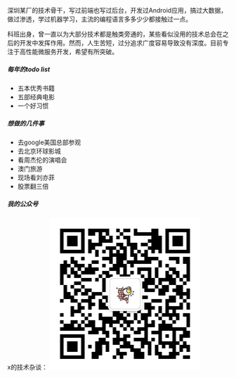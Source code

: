 深圳某厂的技术骨干，写过前端也写过后台，开发过Android应用，搞过大数据，做过渗透，学过机器学习，主流的编程语言多多少少都接触过一点。

科班出身，曾一直以为大部分技术都是触类旁通的，某些看似没用的技术总会在之后的开发中发挥作用。然而，人生苦短，过分追求广度容易导致没有深度。目前专注于高性能微服务开发，希望有所突破。

##### 每年的todo list

- 五本优秀书籍
- 五部经典电影
- 一个好习惯

##### 想做的几件事

- 去google美国总部参观
- 去北京环球影城
- 看周杰伦的演唱会
- 澳门旅游
- 现场看刘亦菲
- 股票翻三倍

##### 我的公众号 
x的技术杂谈：
<img src="../../img/qrcode-wechat.jpg">
